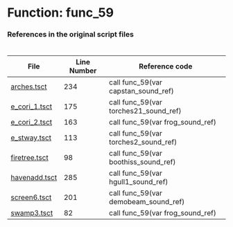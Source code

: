# Function: func_59 
### References in the original script files

#

| File | Line Number | Reference code |
| --- | --- | --- |
| [arches.tsct](../../../out/arches.tsct#L234) | 234 | call func_59(var capstan_sound_ref) |
| [e_cori_1.tsct](../../../out/e_cori_1.tsct#L175) | 175 | call func_59(var torches21_sound_ref) |
| [e_cori_2.tsct](../../../out/e_cori_2.tsct#L163) | 163 | call func_59(var frog_sound_ref) |
| [e_stway.tsct](../../../out/e_stway.tsct#L113) | 113 | call func_59(var torches2_sound_ref) |
| [firetree.tsct](../../../out/firetree.tsct#L98) | 98 | call func_59(var boothiss_sound_ref) |
| [havenadd.tsct](../../../out/havenadd.tsct#L285) | 285 | call func_59(var hgull1_sound_ref) |
| [screen6.tsct](../../../out/screen6.tsct#L201) | 201 | call func_59(var demobeam_sound_ref) |
| [swamp3.tsct](../../../out/swamp3.tsct#L82) | 82 | call func_59(var frog_sound_ref) |
